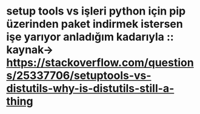 # setup tools vs işleri python için pip üzerinden paket indirmek istersen işe yarıyor anladığım kadarıyla :: kaynak-> https://stackoverflow.com/questions/25337706/setuptools-vs-distutils-why-is-distutils-still-a-thing
